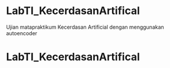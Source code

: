 # LabTI_KecerdasanArtifical
Ujian matapraktikum Kecerdasan Artificial dengan menggunakan autoencoder
# LabTI_KecerdasanArtifical
